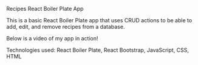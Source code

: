 Recipes React Boiler Plate App

This is a basic React Boiler Plate app that uses CRUD actions to be able to add, edit, and remove recipes from a database. 

Below is a video of my app in action!

Technologies used: React Boiler Plate, React Bootstrap, JavaScript, CSS, HTML
